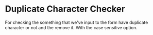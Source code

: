 # Duplicate Character Checker

For checking the something that we've input to the form have duplicate character or not and the remove it. With the case sensitive option.